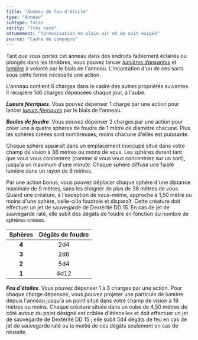 ```yaml
---
title: "Anneau de feu d'étoile"
type: "Anneau"
subtype: false
rarity: "Très rare"
attunement: "harmonisation en plain air et de nuit exigée"
source: "Cadre de campagne"
---
```

Tant que vous portez cet anneau dans des endroits faiblement éclairés ou plongés dans les ténèbres, vous pouvez lancer [_lumières dansantes_](/grimoire/lumieres-dansantes) et [_lumière_](/grimoire/lumiere) à volonté par le biais de l'anneau. L'incantation d'un de ces sorts sous cette forme nécessite une action.

L'anneau contient 6 charges dans le cadre des autres propriétés suivantes. Il récupère 1d6 charges dépensées chaque jour, à l'aube.

_**Lueurs féeriques**_. Vous pouvez dépenser 1 charge par une action pour lancer [_lueurs féeriques_](/grimoire/lueurs-feeriques) par le biais de l'anneau.

_**Boules de foudre**_. Vous pouvez dépenser 2 charges par une action pour créer une à quatre sphères de foudre de 1 mètre de diamètre chacune. Plus les sphères créées sont nombreuses, moins chacune d'elles est puissante.

Chaque sphère apparaît dans un emplacement inoccupé situé dans votre champ de vision à 36 mètres ou moins de vous. Les sphères durent tant que vous vous concentrez (comme si vous vous concentriez sur un sort), jusqu'à un maximum d'une minute. Chaque sphère diffuse une faible lumière dans un rayon de 9 mètres.

Par une action bonus, vous pouvez déplacer chaque sphère d'une distance maximale de 9 mètres, sans les éloigner de plus de 36 mètres de vous. Quand une créature, à l'exception de vous-même, approche à 1,50 mètre ou moins d'une sphère, celle-ci la foudroie et disparaît. Cette créature doit effectuer un jet de sauvegarde de Dextérité DD 15. En cas de jet de sauvegarde raté, elle subit des dégâts de foudre en fonction du nombre de sphères créées.

| Sphères | Dégâts de foudre |
|:-:|:-:|
| **4** | 2d4 |
| **3** | 2d6 |
| **2** | 5d4 |
| **1** | 4d12 |

_**Feu d'étoiles**_. Vous pouvez dépenser 1 à 3 charges par une action. Pour chaque charge dépensée, vous pouvez projeter une particule de lumière depuis l'anneau jusqu'à un point situé dans votre champ de vision à 18 mètres ou moins. Chaque créature située dans un cube de 4,50 mètres de côté autour du point désigné est criblée d'étincelles et doit effectuer un jet de sauvegarde de Dextérité DD 15 ; elle subit 5d4 dégâts de feu en cas de jet de sauvegarde raté ou la moitié de ces dégâts seulement en cas de réussite.
